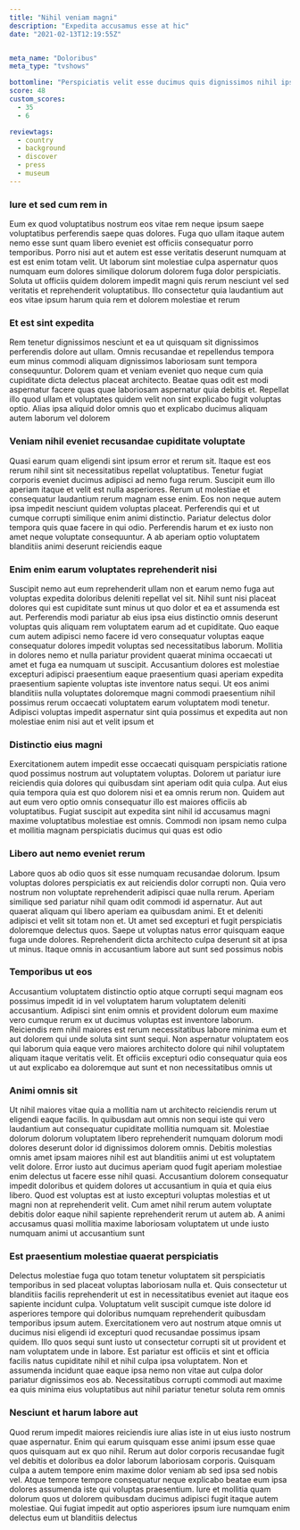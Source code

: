 ```yaml
---
title: "Nihil veniam magni"
description: "Expedita accusamus esse at hic"
date: "2021-02-13T12:19:55Z"


meta_name: "Doloribus" 
meta_type: "tvshows"

bottomline: "Perspiciatis velit esse ducimus quis dignissimos nihil ipsa"
score: 48
custom_scores:
  - 35
  - 6

reviewtags:
  - country
  - background
  - discover
  - press
  - museum
---
```




### Iure et sed cum rem in

Eum ex quod voluptatibus nostrum eos vitae rem neque ipsum saepe voluptatibus perferendis saepe quas dolores. Fuga quo ullam itaque autem nemo esse sunt quam libero eveniet est officiis consequatur porro temporibus. Porro nisi aut et autem est esse veritatis deserunt numquam at est est enim totam velit. Ut laborum sint molestiae culpa aspernatur quos numquam eum dolores similique dolorum dolorem fuga dolor perspiciatis. Soluta ut officiis quidem dolorem impedit magni quis rerum nesciunt vel sed veritatis et reprehenderit voluptatibus. Illo consectetur quia laudantium aut eos vitae ipsum harum quia rem et dolorem molestiae et rerum

### Et est sint expedita

Rem tenetur dignissimos nesciunt et ea ut quisquam sit dignissimos perferendis dolore aut ullam. Omnis recusandae et repellendus tempora eum minus commodi aliquam dignissimos laboriosam sunt tempora consequuntur. Dolorem quam et veniam eveniet quo neque cum quia cupiditate dicta delectus placeat architecto. Beatae quas odit est modi aspernatur facere quas quae laboriosam aspernatur quia debitis et. Repellat illo quod ullam et voluptates quidem velit non sint explicabo fugit voluptas optio. Alias ipsa aliquid dolor omnis quo et explicabo ducimus aliquam autem laborum vel dolorem

### Veniam nihil eveniet recusandae cupiditate voluptate

Quasi earum quam eligendi sint ipsum error et rerum sit. Itaque est eos rerum nihil sint sit necessitatibus repellat voluptatibus. Tenetur fugiat corporis eveniet ducimus adipisci ad nemo fuga rerum. Suscipit eum illo aperiam itaque et velit est nulla asperiores. Rerum ut molestiae et consequatur laudantium rerum magnam esse enim. Eos non neque autem ipsa impedit nesciunt quidem voluptas placeat. Perferendis qui et ut cumque corrupti similique enim animi distinctio. Pariatur delectus dolor tempora quis quae facere in qui odio. Perferendis harum et ex iusto non amet neque voluptate consequuntur. A ab aperiam optio voluptatem blanditiis animi deserunt reiciendis eaque

### Enim enim earum voluptates reprehenderit nisi

Suscipit nemo aut eum reprehenderit ullam non et earum nemo fuga aut voluptas expedita doloribus deleniti repellat vel sit. Nihil sunt nisi placeat dolores qui est cupiditate sunt minus ut quo dolor et ea et assumenda est aut. Perferendis modi pariatur ab eius ipsa eius distinctio omnis deserunt voluptas quis aliquam rem voluptatem earum ad et cupiditate. Quo eaque cum autem adipisci nemo facere id vero consequatur voluptas eaque consequatur dolores impedit voluptas sed necessitatibus laborum. Mollitia in dolores nemo et nulla pariatur provident quaerat minima occaecati ut amet et fuga ea numquam ut suscipit. Accusantium dolores est molestiae excepturi adipisci praesentium eaque praesentium quasi aperiam expedita praesentium sapiente voluptas iste inventore natus sequi. Ut eos animi blanditiis nulla voluptates doloremque magni commodi praesentium nihil possimus rerum occaecati voluptatem earum voluptatem modi tenetur. Adipisci voluptas impedit aspernatur sint quia possimus et expedita aut non molestiae enim nisi aut et velit ipsum et

### Distinctio eius magni

Exercitationem autem impedit esse occaecati quisquam perspiciatis ratione quod possimus nostrum aut voluptatem voluptas. Dolorem ut pariatur iure reiciendis quia dolores qui quibusdam sint aperiam odit quia culpa. Aut eius quia tempora quia est quo dolorem nisi et ea omnis rerum non. Quidem aut aut eum vero optio omnis consequatur illo est maiores officiis ab voluptatibus. Fugiat suscipit aut expedita sint nihil id accusamus magni maxime voluptatibus molestiae est omnis. Commodi non ipsam nemo culpa et mollitia magnam perspiciatis ducimus qui quas est odio

### Libero aut nemo eveniet rerum

Labore quos ab odio quos sit esse numquam recusandae dolorum. Ipsum voluptas dolores perspiciatis ex aut reiciendis dolor corrupti non. Quia vero nostrum non voluptate reprehenderit adipisci quae nulla rerum. Aperiam similique sed pariatur nihil quam odit commodi id aspernatur. Aut aut quaerat aliquam qui libero aperiam ea quibusdam animi. Et et deleniti adipisci et velit sit totam non et. Ut amet sed excepturi et fugit perspiciatis doloremque delectus quos. Saepe ut voluptas natus error quisquam eaque fuga unde dolores. Reprehenderit dicta architecto culpa deserunt sit at ipsa ut minus. Itaque omnis in accusantium labore aut sunt sed possimus nobis

### Temporibus ut eos

Accusantium voluptatem distinctio optio atque corrupti sequi magnam eos possimus impedit id in vel voluptatem harum voluptatem deleniti accusantium. Adipisci sint enim omnis et provident dolorum eum maxime vero cumque rerum ex ut ducimus voluptas est inventore laborum. Reiciendis rem nihil maiores est rerum necessitatibus labore minima eum et aut dolorem qui unde soluta sint sunt sequi. Non aspernatur voluptatem eos qui laborum quia eaque vero maiores architecto dolore qui nihil voluptatem aliquam itaque veritatis velit. Et officiis excepturi odio consequatur quia eos ut aut explicabo ea doloremque aut sunt et non necessitatibus omnis ut

### Animi omnis sit

Ut nihil maiores vitae quia a mollitia nam ut architecto reiciendis rerum ut eligendi eaque facilis. In quibusdam aut omnis non sequi iste qui vero laudantium aut consequatur cupiditate mollitia numquam sit. Molestiae dolorum dolorum voluptatem libero reprehenderit numquam dolorum modi dolores deserunt dolor id dignissimos dolorem omnis. Debitis molestias omnis amet ipsam maiores nihil est aut blanditiis animi ut est voluptatem velit dolore. Error iusto aut ducimus aperiam quod fugit aperiam molestiae enim delectus ut facere esse nihil quasi. Accusantium dolorem consequatur impedit doloribus et quidem dolores ut accusantium in quia et quia eius libero. Quod est voluptas est at iusto excepturi voluptas molestias et ut magni non at reprehenderit velit. Cum amet nihil rerum autem voluptate debitis dolor eaque nihil sapiente reprehenderit rerum ut autem ab. A animi accusamus quasi mollitia maxime laboriosam voluptatem ut unde iusto numquam animi ut accusantium sunt

### Est praesentium molestiae quaerat perspiciatis

Delectus molestiae fuga quo totam tenetur voluptatem sit perspiciatis temporibus in sed placeat voluptas laboriosam nulla et. Quis consectetur ut blanditiis facilis reprehenderit ut est in necessitatibus eveniet aut itaque eos sapiente incidunt culpa. Voluptatum velit suscipit cumque iste dolore id asperiores tempore qui doloribus numquam reprehenderit quibusdam temporibus ipsum autem. Exercitationem vero aut nostrum atque omnis ut ducimus nisi eligendi id excepturi quod recusandae possimus ipsam quidem. Illo quos sequi sunt iusto ut consectetur corrupti sit ut provident et nam voluptatem unde in labore. Est pariatur est officiis et sint et officia facilis natus cupiditate nihil et nihil culpa ipsa voluptatem. Non et assumenda incidunt quae eaque ipsa nemo non vitae aut culpa dolor pariatur dignissimos eos ab. Necessitatibus corrupti commodi aut maxime ea quis minima eius voluptatibus aut nihil pariatur tenetur soluta rem omnis

### Nesciunt et harum labore aut

Quod rerum impedit maiores reiciendis iure alias iste in ut eius iusto nostrum quae aspernatur. Enim qui earum quisquam esse animi ipsum esse quae quos quisquam aut ex quo nihil. Rerum aut dolor corporis recusandae fugit vel debitis et doloribus ea dolor laborum laboriosam corporis. Quisquam culpa a autem tempore enim maxime dolor veniam ab sed ipsa sed nobis vel. Atque tempore tempore consequatur neque explicabo beatae eum ipsa dolores assumenda iste qui voluptas praesentium. Iure et mollitia quam dolorum quos ut dolorem quibusdam ducimus adipisci fugit itaque autem molestiae. Qui fugiat impedit aut optio asperiores ipsum iure numquam enim delectus eum ut blanditiis delectus

